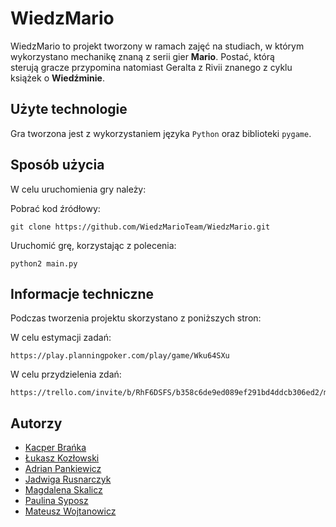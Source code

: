 # WiedzMario
WiedzMario to projekt tworzony w ramach zajęć na studiach, w którym wykorzystano 
mechanikę znaną z serii gier **Mario**. Postać, którą sterują gracze przypomina natomiast
Geralta z Rivii znanego z cyklu książek o **Wiedźminie**. 

## Użyte technologie
Gra tworzona jest z wykorzystaniem języka `Python` oraz biblioteki `pygame`. 

## Sposób użycia
W celu uruchomienia gry należy:

Pobrać kod źródłowy:

    git clone https://github.com/WiedzMarioTeam/WiedzMario.git
	
Uruchomić grę, korzystając z polecenia:

    python2 main.py
	
## Informacje techniczne

Podczas tworzenia projektu skorzystano z poniższych stron:

W celu estymacji zadań: 

    https://play.planningpoker.com/play/game/Wku64SXu

W celu przydzielenia zdań:

    https://trello.com/invite/b/RhF6DSFS/b358c6de9ed089ef291bd4ddcb306ed2/mario

## Autorzy

* [Kacper Brańka](https://github.com/Kacper3331)
* [Łukasz Kozłowski](https://github.com/kozlowskil)
* [Adrian Pankiewicz](https://github.com/KosmicznyAdrian) 
* [Jadwiga Rusnarczyk](https://github.com/1jadwiga)
* [Magdalena Skalicz](https://github.com/MagdaDTB)
* [Paulina Syposz](https://github.com/sybil007)
* [Mateusz Wojtanowicz](https://github.com/Baksu)
